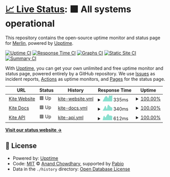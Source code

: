 # [📈 Live Status](https://merlinfuchs.github.io/kite-uptime): <!--live status--> **🟩 All systems operational**

This repository contains the open-source uptime monitor and status page for [Merlin](https://merlin.gg), powered by [Upptime](https://github.com/upptime/upptime).

[![Uptime CI](https://github.com/merlinfuchs/kite-uptime/workflows/Uptime%20CI/badge.svg)](https://github.com/merlinfuchs/kite-uptime/actions?query=workflow%3A%22Uptime+CI%22)
[![Response Time CI](https://github.com/merlinfuchs/kite-uptime/workflows/Response%20Time%20CI/badge.svg)](https://github.com/merlinfuchs/kite-uptime/actions?query=workflow%3A%22Response+Time+CI%22)
[![Graphs CI](https://github.com/merlinfuchs/kite-uptime/workflows/Graphs%20CI/badge.svg)](https://github.com/merlinfuchs/kite-uptime/actions?query=workflow%3A%22Graphs+CI%22)
[![Static Site CI](https://github.com/merlinfuchs/kite-uptime/workflows/Static%20Site%20CI/badge.svg)](https://github.com/merlinfuchs/kite-uptime/actions?query=workflow%3A%22Static+Site+CI%22)
[![Summary CI](https://github.com/merlinfuchs/kite-uptime/workflows/Summary%20CI/badge.svg)](https://github.com/merlinfuchs/kite-uptime/actions?query=workflow%3A%22Summary+CI%22)

With [Upptime](https://upptime.js.org), you can get your own unlimited and free uptime monitor and status page, powered entirely by a GitHub repository. We use [Issues](https://github.com/merlinfuchs/kite-uptime/issues) as incident reports, [Actions](https://github.com/merlinfuchs/kite-uptime/actions) as uptime monitors, and [Pages](https://merlinfuchs.github.io/kite-uptime) for the status page.

<!--start: status pages-->
<!-- This summary is generated by Upptime (https://github.com/upptime/upptime) -->
<!-- Do not edit this manually, your changes will be overwritten -->
<!-- prettier-ignore -->
| URL | Status | History | Response Time | Uptime |
| --- | ------ | ------- | ------------- | ------ |
| <img alt="" src="https://icons.duckduckgo.com/ip3/kite.onl.ico" height="13"> [Kite Website](https://kite.onl/) | 🟩 Up | [kite-website.yml](https://github.com/merlinfuchs/kite-uptime/commits/HEAD/history/kite-website.yml) | <details><summary><img alt="Response time graph" src="./graphs/kite-website/response-time-week.png" height="20"> 335ms</summary><br><a href="https://status.kite.onl/history/kite-website"><img alt="Response time 282" src="https://img.shields.io/endpoint?url=https%3A%2F%2Fraw.githubusercontent.com%2Fmerlinfuchs%2Fkite-uptime%2FHEAD%2Fapi%2Fkite-website%2Fresponse-time.json"></a><br><a href="https://status.kite.onl/history/kite-website"><img alt="24-hour response time 444" src="https://img.shields.io/endpoint?url=https%3A%2F%2Fraw.githubusercontent.com%2Fmerlinfuchs%2Fkite-uptime%2FHEAD%2Fapi%2Fkite-website%2Fresponse-time-day.json"></a><br><a href="https://status.kite.onl/history/kite-website"><img alt="7-day response time 335" src="https://img.shields.io/endpoint?url=https%3A%2F%2Fraw.githubusercontent.com%2Fmerlinfuchs%2Fkite-uptime%2FHEAD%2Fapi%2Fkite-website%2Fresponse-time-week.json"></a><br><a href="https://status.kite.onl/history/kite-website"><img alt="30-day response time 253" src="https://img.shields.io/endpoint?url=https%3A%2F%2Fraw.githubusercontent.com%2Fmerlinfuchs%2Fkite-uptime%2FHEAD%2Fapi%2Fkite-website%2Fresponse-time-month.json"></a><br><a href="https://status.kite.onl/history/kite-website"><img alt="1-year response time 282" src="https://img.shields.io/endpoint?url=https%3A%2F%2Fraw.githubusercontent.com%2Fmerlinfuchs%2Fkite-uptime%2FHEAD%2Fapi%2Fkite-website%2Fresponse-time-year.json"></a></details> | <details><summary><a href="https://status.kite.onl/history/kite-website">100.00%</a></summary><a href="https://status.kite.onl/history/kite-website"><img alt="All-time uptime 100.00%" src="https://img.shields.io/endpoint?url=https%3A%2F%2Fraw.githubusercontent.com%2Fmerlinfuchs%2Fkite-uptime%2FHEAD%2Fapi%2Fkite-website%2Fuptime.json"></a><br><a href="https://status.kite.onl/history/kite-website"><img alt="24-hour uptime 100.00%" src="https://img.shields.io/endpoint?url=https%3A%2F%2Fraw.githubusercontent.com%2Fmerlinfuchs%2Fkite-uptime%2FHEAD%2Fapi%2Fkite-website%2Fuptime-day.json"></a><br><a href="https://status.kite.onl/history/kite-website"><img alt="7-day uptime 100.00%" src="https://img.shields.io/endpoint?url=https%3A%2F%2Fraw.githubusercontent.com%2Fmerlinfuchs%2Fkite-uptime%2FHEAD%2Fapi%2Fkite-website%2Fuptime-week.json"></a><br><a href="https://status.kite.onl/history/kite-website"><img alt="30-day uptime 100.00%" src="https://img.shields.io/endpoint?url=https%3A%2F%2Fraw.githubusercontent.com%2Fmerlinfuchs%2Fkite-uptime%2FHEAD%2Fapi%2Fkite-website%2Fuptime-month.json"></a><br><a href="https://status.kite.onl/history/kite-website"><img alt="1-year uptime 100.00%" src="https://img.shields.io/endpoint?url=https%3A%2F%2Fraw.githubusercontent.com%2Fmerlinfuchs%2Fkite-uptime%2FHEAD%2Fapi%2Fkite-website%2Fuptime-year.json"></a></details>
| <img alt="" src="https://icons.duckduckgo.com/ip3/docs.kite.onl.ico" height="13"> [Kite Docs](https://docs.kite.onl/) | 🟩 Up | [kite-docs.yml](https://github.com/merlinfuchs/kite-uptime/commits/HEAD/history/kite-docs.yml) | <details><summary><img alt="Response time graph" src="./graphs/kite-docs/response-time-week.png" height="20"> 340ms</summary><br><a href="https://status.kite.onl/history/kite-docs"><img alt="Response time 313" src="https://img.shields.io/endpoint?url=https%3A%2F%2Fraw.githubusercontent.com%2Fmerlinfuchs%2Fkite-uptime%2FHEAD%2Fapi%2Fkite-docs%2Fresponse-time.json"></a><br><a href="https://status.kite.onl/history/kite-docs"><img alt="24-hour response time 281" src="https://img.shields.io/endpoint?url=https%3A%2F%2Fraw.githubusercontent.com%2Fmerlinfuchs%2Fkite-uptime%2FHEAD%2Fapi%2Fkite-docs%2Fresponse-time-day.json"></a><br><a href="https://status.kite.onl/history/kite-docs"><img alt="7-day response time 340" src="https://img.shields.io/endpoint?url=https%3A%2F%2Fraw.githubusercontent.com%2Fmerlinfuchs%2Fkite-uptime%2FHEAD%2Fapi%2Fkite-docs%2Fresponse-time-week.json"></a><br><a href="https://status.kite.onl/history/kite-docs"><img alt="30-day response time 279" src="https://img.shields.io/endpoint?url=https%3A%2F%2Fraw.githubusercontent.com%2Fmerlinfuchs%2Fkite-uptime%2FHEAD%2Fapi%2Fkite-docs%2Fresponse-time-month.json"></a><br><a href="https://status.kite.onl/history/kite-docs"><img alt="1-year response time 313" src="https://img.shields.io/endpoint?url=https%3A%2F%2Fraw.githubusercontent.com%2Fmerlinfuchs%2Fkite-uptime%2FHEAD%2Fapi%2Fkite-docs%2Fresponse-time-year.json"></a></details> | <details><summary><a href="https://status.kite.onl/history/kite-docs">100.00%</a></summary><a href="https://status.kite.onl/history/kite-docs"><img alt="All-time uptime 100.00%" src="https://img.shields.io/endpoint?url=https%3A%2F%2Fraw.githubusercontent.com%2Fmerlinfuchs%2Fkite-uptime%2FHEAD%2Fapi%2Fkite-docs%2Fuptime.json"></a><br><a href="https://status.kite.onl/history/kite-docs"><img alt="24-hour uptime 100.00%" src="https://img.shields.io/endpoint?url=https%3A%2F%2Fraw.githubusercontent.com%2Fmerlinfuchs%2Fkite-uptime%2FHEAD%2Fapi%2Fkite-docs%2Fuptime-day.json"></a><br><a href="https://status.kite.onl/history/kite-docs"><img alt="7-day uptime 100.00%" src="https://img.shields.io/endpoint?url=https%3A%2F%2Fraw.githubusercontent.com%2Fmerlinfuchs%2Fkite-uptime%2FHEAD%2Fapi%2Fkite-docs%2Fuptime-week.json"></a><br><a href="https://status.kite.onl/history/kite-docs"><img alt="30-day uptime 100.00%" src="https://img.shields.io/endpoint?url=https%3A%2F%2Fraw.githubusercontent.com%2Fmerlinfuchs%2Fkite-uptime%2FHEAD%2Fapi%2Fkite-docs%2Fuptime-month.json"></a><br><a href="https://status.kite.onl/history/kite-docs"><img alt="1-year uptime 100.00%" src="https://img.shields.io/endpoint?url=https%3A%2F%2Fraw.githubusercontent.com%2Fmerlinfuchs%2Fkite-uptime%2FHEAD%2Fapi%2Fkite-docs%2Fuptime-year.json"></a></details>
| <img alt="" src="https://icons.duckduckgo.com/ip3/api.kite.onl.ico" height="13"> [Kite API](https://api.kite.onl/v1/health) | 🟩 Up | [kite-api.yml](https://github.com/merlinfuchs/kite-uptime/commits/HEAD/history/kite-api.yml) | <details><summary><img alt="Response time graph" src="./graphs/kite-api/response-time-week.png" height="20"> 612ms</summary><br><a href="https://status.kite.onl/history/kite-api"><img alt="Response time 653" src="https://img.shields.io/endpoint?url=https%3A%2F%2Fraw.githubusercontent.com%2Fmerlinfuchs%2Fkite-uptime%2FHEAD%2Fapi%2Fkite-api%2Fresponse-time.json"></a><br><a href="https://status.kite.onl/history/kite-api"><img alt="24-hour response time 527" src="https://img.shields.io/endpoint?url=https%3A%2F%2Fraw.githubusercontent.com%2Fmerlinfuchs%2Fkite-uptime%2FHEAD%2Fapi%2Fkite-api%2Fresponse-time-day.json"></a><br><a href="https://status.kite.onl/history/kite-api"><img alt="7-day response time 612" src="https://img.shields.io/endpoint?url=https%3A%2F%2Fraw.githubusercontent.com%2Fmerlinfuchs%2Fkite-uptime%2FHEAD%2Fapi%2Fkite-api%2Fresponse-time-week.json"></a><br><a href="https://status.kite.onl/history/kite-api"><img alt="30-day response time 589" src="https://img.shields.io/endpoint?url=https%3A%2F%2Fraw.githubusercontent.com%2Fmerlinfuchs%2Fkite-uptime%2FHEAD%2Fapi%2Fkite-api%2Fresponse-time-month.json"></a><br><a href="https://status.kite.onl/history/kite-api"><img alt="1-year response time 653" src="https://img.shields.io/endpoint?url=https%3A%2F%2Fraw.githubusercontent.com%2Fmerlinfuchs%2Fkite-uptime%2FHEAD%2Fapi%2Fkite-api%2Fresponse-time-year.json"></a></details> | <details><summary><a href="https://status.kite.onl/history/kite-api">100.00%</a></summary><a href="https://status.kite.onl/history/kite-api"><img alt="All-time uptime 100.00%" src="https://img.shields.io/endpoint?url=https%3A%2F%2Fraw.githubusercontent.com%2Fmerlinfuchs%2Fkite-uptime%2FHEAD%2Fapi%2Fkite-api%2Fuptime.json"></a><br><a href="https://status.kite.onl/history/kite-api"><img alt="24-hour uptime 100.00%" src="https://img.shields.io/endpoint?url=https%3A%2F%2Fraw.githubusercontent.com%2Fmerlinfuchs%2Fkite-uptime%2FHEAD%2Fapi%2Fkite-api%2Fuptime-day.json"></a><br><a href="https://status.kite.onl/history/kite-api"><img alt="7-day uptime 100.00%" src="https://img.shields.io/endpoint?url=https%3A%2F%2Fraw.githubusercontent.com%2Fmerlinfuchs%2Fkite-uptime%2FHEAD%2Fapi%2Fkite-api%2Fuptime-week.json"></a><br><a href="https://status.kite.onl/history/kite-api"><img alt="30-day uptime 100.00%" src="https://img.shields.io/endpoint?url=https%3A%2F%2Fraw.githubusercontent.com%2Fmerlinfuchs%2Fkite-uptime%2FHEAD%2Fapi%2Fkite-api%2Fuptime-month.json"></a><br><a href="https://status.kite.onl/history/kite-api"><img alt="1-year uptime 100.00%" src="https://img.shields.io/endpoint?url=https%3A%2F%2Fraw.githubusercontent.com%2Fmerlinfuchs%2Fkite-uptime%2FHEAD%2Fapi%2Fkite-api%2Fuptime-year.json"></a></details>

<!--end: status pages-->

[**Visit our status website →**](https://merlinfuchs.github.io/kite-uptime)

## 📄 License

- Powered by: [Upptime](https://github.com/upptime/upptime)
- Code: [MIT](./LICENSE) © [Anand Chowdhary](https://anandchowdhary.com), supported by [Pabio](https://pabio.com)
- Data in the `./history` directory: [Open Database License](https://opendatacommons.org/licenses/odbl/1-0/)
